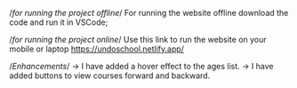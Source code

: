 /*for running the project offline*/
For running the website offline download the code and run it in VSCode;

/*for running the project online*/
Use this link to run the website on your mobile or laptop https://undoschool.netlify.app/

/*Enhancements*/
-> I have added a hover effect to the ages list.
-> I have added buttons to view courses forward and backward.
